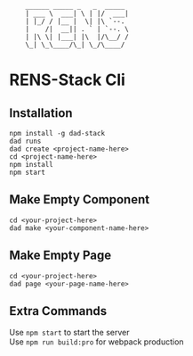         ______ _____ _   _  _____ 
        | ___ \  ___| \ | |/  ___|
        | |_/ / |__ |  \| |\ `--. 
        |    /|  __|| . ` | `--. \
        | |\ \| |___| |\  |/\__/ /
        \_| \_\____/\_| \_/\____/ 
                                
# RENS-Stack Cli

## Installation

`npm install -g dad-stack`<br>
`dad runs` <br>
`dad create <project-name-here>` <br>
`cd <project-name-here>` <br>
`npm install` <br>
`npm start` <br>

## Make Empty Component

`cd <your-project-here>` <br>
`dad make <your-component-name-here>` <br>

## Make Empty Page

`cd <your-project-here>` <br>
`dad page <your-page-name-here>` <br>

## Extra Commands
Use `npm start` to start the server <br>
Use `npm run build:pro` for webpack production  <br>